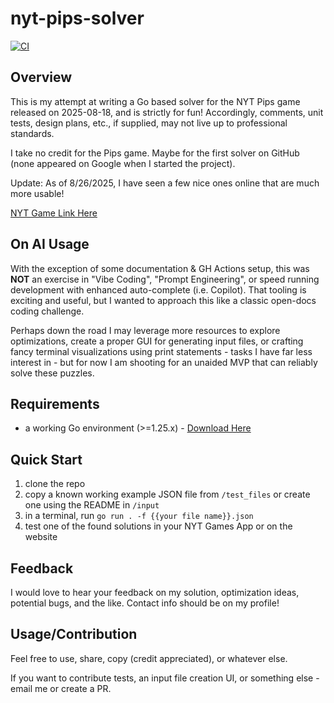 # nyt-pips-solver

[![CI](https://github.com/djlovell/nyt-pips-solver/actions/workflows/ci.yml/badge.svg?branch=main&event=push)](https://github.com/djlovell/nyt-pips-solver/actions/workflows/ci.yml)

## Overview
This is my attempt at writing a Go based solver for the NYT Pips game released on 2025-08-18, and is strictly for fun! Accordingly, comments, unit tests, design plans, etc., if supplied, may not live up to professional standards.

I take no credit for the Pips game. Maybe for the first solver on GitHub (none appeared on Google when I started the project).

Update: As of 8/26/2025, I have seen a few nice ones online that are much more usable!

[NYT Game Link Here](https://www.nytimes.com/games/pips)

## On AI Usage
With the exception of some documentation & GH Actions setup, this was **NOT** an exercise in "Vibe Coding", "Prompt Engineering", or speed running development with enhanced auto-complete (i.e. Copilot). That tooling is exciting and useful, but I wanted to approach this like a classic open-docs coding challenge.

Perhaps down the road I may leverage more resources to explore optimizations, create a proper GUI for generating input files, or crafting fancy terminal visualizations using print statements - tasks I have far less interest in - but for now I am shooting for an unaided MVP that can reliably solve these puzzles.

## Requirements
- a working Go environment (>=1.25.x) - [Download Here](https://go.dev/doc/install)

## Quick Start
1. clone the repo
2. copy a known working example JSON file from `/test_files` or create one using the README in `/input`
3. in a terminal, run `go run . -f {{your file name}}.json`
4. test one of the found solutions in your NYT Games App or on the website

## Feedback
I would love to hear your feedback on my solution, optimization ideas, potential bugs, and the like. Contact info should be on my profile!

## Usage/Contribution
Feel free to use, share, copy (credit appreciated), or whatever else. 

If you want to contribute tests, an input file creation UI, or something else - email me or create a PR.
